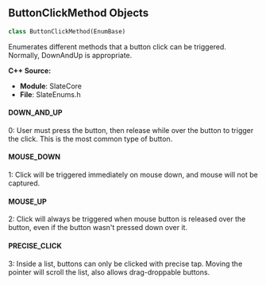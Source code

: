 ## ButtonClickMethod Objects

```python
class ButtonClickMethod(EnumBase)
```

Enumerates different methods that a button click can be triggered. Normally, DownAndUp is appropriate.

**C++ Source:**

- **Module**: SlateCore
- **File**: SlateEnums.h

<a id="unreal.ButtonClickMethod.DOWN_AND_UP"></a>

#### DOWN_AND_UP

0: User must press the button, then release while over the button to trigger the click.
This is the most common type of button.

<a id="unreal.ButtonClickMethod.MOUSE_DOWN"></a>

#### MOUSE_DOWN

1: Click will be triggered immediately on mouse down, and mouse will not be captured.

<a id="unreal.ButtonClickMethod.MOUSE_UP"></a>

#### MOUSE_UP

2: Click will always be triggered when mouse button is released over the button,
even if the button wasn't pressed down over it.

<a id="unreal.ButtonClickMethod.PRECISE_CLICK"></a>

#### PRECISE_CLICK

3: Inside a list, buttons can only be clicked with precise tap.
Moving the pointer will scroll the list, also allows drag-droppable buttons.

<a id="unreal.ButtonTouchMethod"></a>